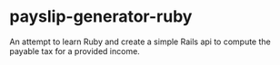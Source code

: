 # payslip-generator-ruby

An attempt to learn Ruby and create a simple Rails api to compute the payable tax for a provided income.
